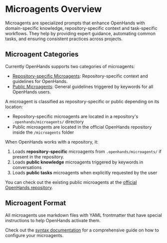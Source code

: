 # Microagents Overview

Microagents are specialized prompts that enhance OpenHands with domain-specific knowledge, repository-specific context
and task-specific workflows. They help by providing expert guidance, automating common tasks, and ensuring
consistent practices across projects.

## Microagent Categories

Currently OpenHands supports two categories of microagents:

- [Repository-specific Microagents](./microagents-repo): Repository-specific context and guidelines for OpenHands.
- [Public Microagents](./microagents-public): General guidelines triggered by keywords for all OpenHands users.

A microagent is classified as repository-specific or public depending on its location:

- Repository-specific microagents are located in a repository's `.openhands/microagents/` directory
- Public microagents are located in the official OpenHands repository inside the `/microagents` folder

When OpenHands works with a repository, it:

1. Loads **repository-specific** microagents from `.openhands/microagents/` if present in the repository.
2. Loads **public knowledge** microagents triggered by keywords in conversations
3. Loads **public tasks** microagents when explicitly requested by the user

You can check out the existing public microagents at the [official OpenHands repository](https://github.com/All-Hands-AI/OpenHands/tree/main/microagents/).

## Microagent Format

All microagents use markdown files with YAML frontmatter that have special instructions to help OpenHands activate them.

Check out the [syntax documentation](./microagents-syntax) for a comprehensive guide on how to configure your microagents.

